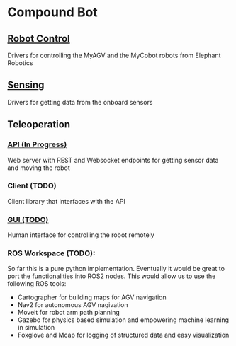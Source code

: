 # Compound Bot

## [Robot Control](robot_control/README.md)
Drivers for controlling the MyAGV and the MyCobot robots from Elephant Robotics

## [Sensing](sensing/README.md)
Drivers for getting data from the onboard sensors

## Teleoperation

### [API (In Progress)](teleoperation/api/README.md)
Web server with REST and Websocket endpoints for getting sensor data and moving the robot

### Client (TODO)
Client library that interfaces with the API

### [GUI (TODO)](teleoperation/gui/README.md)
Human interface for controlling the robot remotely

### ROS Workspace (TODO):
So far this is a pure python implementation. Eventually it would be great to port the functionalities into ROS2 nodes.
This would allow us to use the following ROS tools:
- Cartographer for building maps for AGV navigation
- Nav2 for autonomous AGV nagivation
- Moveit for robot arm path planning
- Gazebo for physics based simulation and empowering machine learning in simulation
- Foxglove and Mcap for logging of structured data and easy visualization
